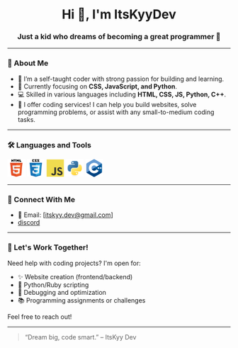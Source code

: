 <h1 align="center">Hi 👋, I'm ItsKyyDev</h1>
<h3 align="center">Just a kid who dreams of becoming a great programmer 🚀</h3>

---

### 🌟 About Me

- 🔭 I’m a self-taught coder with strong passion for building and learning.
- 🌱 Currently focusing on **CSS, JavaScript, and Python**.
- 💻 Skilled in various languages including **HTML, CSS, JS, Python, C++**.
- 💼 I offer coding services! I can help you build websites, solve programming problems, or assist with any small-to-medium coding tasks.

---

### 🛠️ Languages and Tools

<p align="left">
  <img src="https://raw.githubusercontent.com/devicons/devicon/master/icons/html5/html5-original-wordmark.svg" alt="html5" width="40" height="40"/>
  <img src="https://raw.githubusercontent.com/devicons/devicon/master/icons/css3/css3-original-wordmark.svg" alt="css3" width="40" height="40"/>
  <img src="https://raw.githubusercontent.com/devicons/devicon/master/icons/javascript/javascript-original.svg" alt="javascript" width="40" height="40"/>
  <img src="https://raw.githubusercontent.com/devicons/devicon/master/icons/python/python-original.svg" alt="python" width="40" height="40"/>
  <img src="https://raw.githubusercontent.com/devicons/devicon/master/icons/cplusplus/cplusplus-original.svg" alt="cplusplus" width="40" height="40"/>
</p>

---


### 🤝 Connect With Me
 - 📧 Email: [itskyy.dev@gmail.com]  
 - [discord](https://discord.com/users/905304651107291156)

---

### 🧠 Let's Work Together!  
Need help with coding projects? I'm open for:

- ✨ Website creation (frontend/backend)
- 🐍 Python/Ruby scripting
- 🔧 Debugging and optimization
- 📚 Programming assignments or challenges

Feel free to reach out!

---

> “Dream big, code smart.” – ItsKyy Dev
